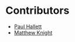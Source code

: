 # Contributors

- [Paul Hallett](https://github.com/phalt)
- [Matthew Knight](https://github.com/matthewknight)
